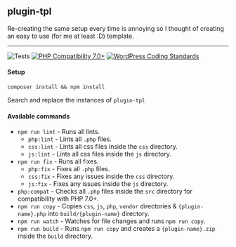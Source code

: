 ## plugin-tpl

Re-creating the same setup every time is annoying so I thought of creating an easy to use (for me at least :D) template.

---

![Tests](https://github.com/mrxkon/plugin-tpl/workflows/Checks/badge.svg)
[![PHP Compatibility 7.0+](https://img.shields.io/badge/PHP%20Compatibility-7.0+-8892BF)](https://github.com/PHPCompatibility/PHPCompatibility)
[![WordPress Coding Standards](https://img.shields.io/badge/WordPress%20Coding%20Standards-latest-blue)](https://github.com/WordPress/WordPress-Coding-Standards)

#### Setup

`composer install && npm install`

Search and replace the instances of `plugin-tpl`

#### Available commands
- `npm run lint` - Runs all lints.
	- `php:lint` - Lints all `.php` files.
	- `css:lint` - Lints all css files inside the `css` directory.
	- `js:lint` - Lints all css files inside the `js` directory.
- `npm run fix` - Runs all fixes.
	- `php:fix`  - Fixes all `.php` files.
	- `css:fix` - Fixes any issues inside the `css` directory.
	- `js:fix` - Fixes any issues inside the `js` directory.
- `php:compat` - Checks all `.php` files inside the `src` directory for compatibility with PHP 7.0+.
- `npm run copy` - Copies `css`, `js`, `php`, `vendor` directories & `{plugin-name}.php` into `build/{plugin-name}` directory.
- `npm run watch` - Watches for file changes and runs `npm run copy`.
- `npm run build` - Runs `npm run copy` and creates a `{plugin-name}.zip` inside the `build` directory.
